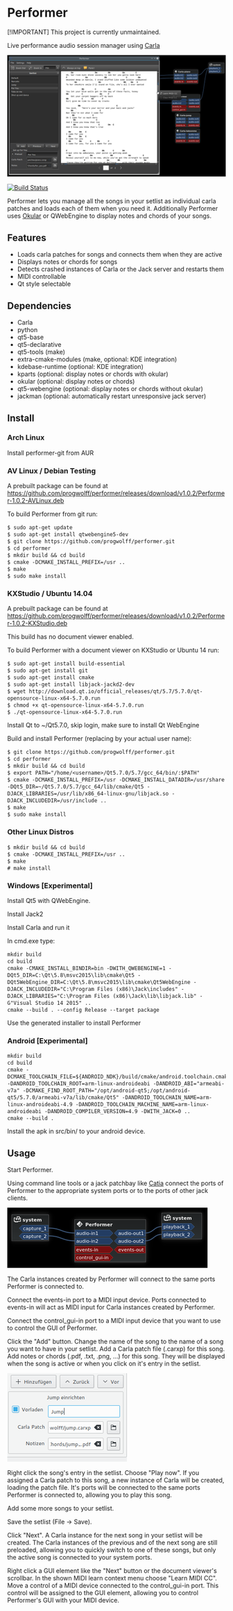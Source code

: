 # Performer

[!IMPORTANT]
This project is currently unmaintained.

Live performance audio session manager using [Carla](https://github.com/falktx/Carla)

![Screenshot](./.screenshot.png "Screenshot")

[![Build Status](https://travis-ci.org/progwolff/performer.svg?branch=master)](https://travis-ci.org/progwolff/performer)

Performer lets you manage all the songs in your setlist as individual carla patches and loads each of them when you need it.
Additionally Performer uses [Okular](https://github.com/KDE/okular) or QWebEngine to display notes and chords of your songs.

## Features
* Loads carla patches for songs and connects them when they are active
* Displays notes or chords for songs
* Detects crashed instances of Carla or the Jack server and restarts them
* MIDI controllable
* Qt style selectable

## Dependencies
* Carla
* python
* qt5-base
* qt5-declarative
* qt5-tools (make)
* extra-cmake-modules (make, optional: KDE integration)
* kdebase-runtime (optional: KDE integration)
* kparts (optional: display notes or chords with okular)
* okular (optional: display notes or chords)
* qt5-webengine (optional: display notes or chords without okular)
* jackman (optional: automatically restart unresponsive jack server)

## Install
### Arch Linux
Install performer-git from AUR

### AV Linux / Debian Testing

A prebuilt package can be found at https://github.com/progwolff/performer/releases/download/v1.0.2/Performer-1.0.2-AVLinux.deb

To build Performer from git run:

```
$ sudo apt-get update
$ sudo apt-get install qtwebengine5-dev 
$ git clone https://github.com/progwolff/performer.git
$ cd performer
$ mkdir build && cd build
$ cmake -DCMAKE_INSTALL_PREFIX=/usr ..
$ make
$ sudo make install
```

### KXStudio / Ubuntu 14.04

A prebuilt package can be found at https://github.com/progwolff/performer/releases/download/v1.0.2/Performer-1.0.2-KXStudio.deb

This build has no document viewer enabled.

To build Performer with a document viewer on KXStudio or Ubuntu 14 run:

```
$ sudo apt-get install build-essential
$ sudo apt-get install git
$ sudo apt-get install cmake
$ sudo apt-get install libjack-jackd2-dev
$ wget http://download.qt.io/official_releases/qt/5.7/5.7.0/qt-opensource-linux-x64-5.7.0.run
$ chmod +x qt-opensource-linux-x64-5.7.0.run
$ ./qt-opensource-linux-x64-5.7.0.run
```

Install Qt to ~/Qt5.7.0, skip login, make sure to install Qt WebEngine


Build and install Performer (replacing <username> by your actual user name):

```
$ git clone https://github.com/progwolff/performer.git
$ cd performer
$ mkdir build && cd build
$ export PATH="/home/<username>/Qt5.7.0/5.7/gcc_64/bin/:$PATH"
$ cmake -DCMAKE_INSTALL_PREFIX=/usr -DCMAKE_INSTALL_DATADIR=/usr/share -DQt5_DIR=~/Qt5.7.0/5.7/gcc_64/lib/cmake/Qt5 -DJACK_LIBRARIES=/usr/lib/x86_64-linux-gnu/libjack.so -DJACK_INCLUDEDIR=/usr/include ..
$ make
$ sudo make install
```

### Other Linux Distros

```
$ mkdir build && cd build
$ cmake -DCMAKE_INSTALL_PREFIX=/usr ..
$ make
# make install
```

### Windows [Experimental]

Install Qt5 with QWebEngine.

Install Jack2

Install Carla and run it

In cmd.exe type:

```
mkdir build
cd build
cmake -CMAKE_INSTALL_BINDIR=bin -DWITH_QWEBENGINE=1 -DQt5_DIR=C:\Qt\5.8\msvc2015\lib\cmake\Qt5 -DQt5WebEngine_DIR=C:\Qt\5.8\msvc2015\lib\cmake\Qt5WebEngine -DJACK_INCLUDEDIR="C:\Program Files (x86)\Jack\includes" -DJACK_LIBRARIES="C:\Program Files (x86)\Jack\lib\libjack.lib" -G"Visual Studio 14 2015" ..
cmake --build . --config Release --target package
```

Use the generated installer to install Performer

### Android [Experimental]

```
mkdir build
cd build
cmake -DCMAKE_TOOLCHAIN_FILE=${ANDROID_NDK}/build/cmake/android.toolchain.cmake -DANDROID_TOOLCHAIN_ROOT=arm-linux-androideabi -DANDROID_ABI="armeabi-v7a" -DCMAKE_FIND_ROOT_PATH="/opt/android-qt5;/opt/android-qt5/5.7.0/armeabi-v7a/lib/cmake/Qt5" -DANDROID_TOOLCHAIN_NAME=arm-linux-androideabi-4.9 -DANDROID_TOOLCHAIN_MACHINE_NAME=arm-linux-androideabi -DANDROID_COMPILER_VERSION=4.9 -DWITH_JACK=0 ..
cmake --build .
```

Install the apk in src/bin/ to your android device.

## Usage
Start Performer.

Using command line tools or a jack patchbay like [Catia](http://kxstudio.linuxaudio.org/Applications:Catia) connect the ports of Performer to the appropriate system ports or to the ports of other jack clients.

![Patchbay](./.images/connect.png "Patchbay")

The Carla instances created by Performer will connect to the same ports Performer is connected to. 

Connect the events-in port to a MIDI input device. Ports connected to events-in will act as MIDI input for Carla instances created by Performer. 

Connect the control_gui-in port to a MIDI input device that you want to use to control the GUI of Performer.

Click the "Add" button. Change the name of the song to the name of a song you want to have in your setlist. Add a Carla patch file (.carxp) for this song. Add notes or chords (.pdf, .txt, .png, ...) for this song. They will be displayed when the song is active or when you click on it's entry in the setlist.

![Add](./.images/add.png "Add song")

Right click the song's entry in the setlist. Choose "Play now". If you assigned a Carla patch to this song, a new instance of Carla will be created, loading the patch file. It's ports will be connected to the same ports Performer is connected to, allowing you to play this song.

Add some more songs to your setlist. 

Save the setlist (File -> Save).

Click "Next". A Carla instance for the next song in your setlist will be created. The Carla instances of the previous and of the next song are still preloaded, allowing you to quickly switch to one of these songs, but only the active song is connected to your system ports.

Right click a GUI element like the "Next" button or the document viewer's scrollbar. In the shown MIDI learn context menu choose "Learn MIDI CC". Move a control of a MIDI device connected to the control_gui-in port. This control will be 
assigned to the GUI element, allowing you to control Performer's GUI with your MIDI device.

